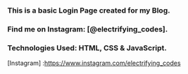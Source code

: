 ### This is a basic Login Page created for my Blog.

### Find me on Instagram: [@electrifying_codes].

### Technologies Used: HTML, CSS & JavaScript.

[Instagram] :https://www.instagram.com/electrifying_codes
